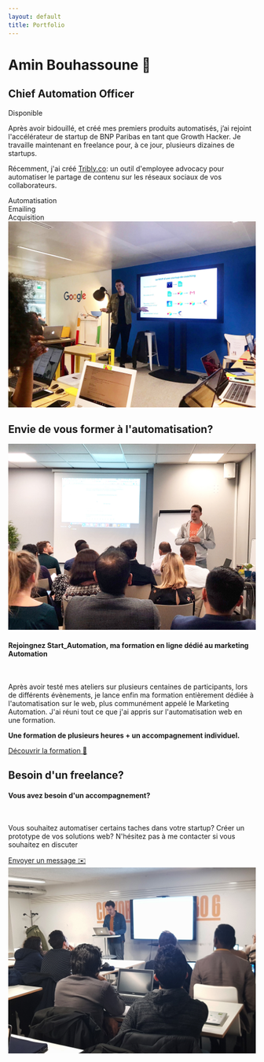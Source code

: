 ```yaml
---
layout: default
title: Portfolio
---
```


<div class="banner">
    <div class="principale">
        <div class="container">
            <div class="row">
                <div class="col-12 col-sm-12 col-md-6">
                    <h1>Amin Bouhassoune 👋</h1>
                    <div class="intro">
                        <h2 class="job">Chief Automation Officer</h2>
                        <div class="dispo">
                            <div class="circle_green"></div>
                            <p class="dispo_text">Disponible</p>
                        </div>
                    </div>
                    <div class="bio">
                        <p>Après avoir bidouillé, et créé mes premiers produits automatisés, j’ai rejoint l'accélérateur de startup de BNP Paribas en tant que Growth Hacker. Je travaille maintenant en freelance pour, à ce jour, plusieurs dizaines de startups.</p>
                        <p>Récemment, j'ai créé <a href="https://www.tribly.co?ref=aminbhs.fr/" target="_blank">Tribly.co</a>: un outil d'employee advocacy pour automatiser le partage de contenu sur les réseaux sociaux de vos collaborateurs.</p>
                    </div>
                    <div class="skills">
                        <div class="row justify-content-around">
                            <div class="col-xs-12 col-sm-6 col-md-4 text-center">
                                <div class="skill">Automatisation</div>
                            </div>
                            <div class="col-xs-12 col-sm-6 col-md-4 text-center">
                                <div class="skill">Emailing</div>
                            </div>
                            <div class="col-xs-12 col-sm-6 col-md-4 text-center">
                                <div class="skill">Acquisition</div>
                            </div>
                        </div>
                    </div>
                </div>
                <div class="col-12 col-sm-12 col-md-6 text-center">
                    <img class="workshop" src="/assets/images/amin_at_google.jpg" alt="formation">
                </div>
            </div>
        </div>
    </div>
    <div class="secondary">
        <div class="container">
            <h2 class="center">Envie de vous former à l'automatisation?</h2>
            <div class="row">
                <div class="col-xs-12 col-sm-6 text-center">
                    <img class="workshop" src="/assets/images/amin_workshop3.jpg" alt="formation">
                </div>
                <div class="col-xs-12 col-sm-6">
                    <h4>Rejoingnez Start_Automation, ma formation en ligne dédié au marketing Automation</h4><br>
                    <p>Après avoir testé mes ateliers sur plusieurs centaines de participants, lors de différents évènements, je lance enfin ma formation entièrement dédiée à l'automatisation sur le web, plus communément appelé le Marketing Automation. J'ai réuni tout ce que j'ai appris sur l'automatisation web en une formation.</p>
                    <p><b>Une formation de plusieurs heures + un accompagnement individuel.</b></p>
                    <div class="col text-center">
                        <div class="call_to_action">
                            <a class="cta second" href="https://aminbhs.thinkific.com/courses/start-automation?ref=aminbhs.fr" target="_blank">Découvrir la formation 🚀</a>
                        </div>
                    </div>
                </div>
            </div>
        </div>
    </div>
    <div class="principale">
        <div class="container">
            <h2 class="center">Besoin d'un freelance?</h2>
            <div class="row">
                <div class="col-xs-12 col-sm-6">
                    <h4>Vous avez besoin d'un accompagnement?</h4><br>
                    <p>Vous souhaitez automatiser certains taches dans votre startup? Créer un prototype de vos solutions web? N'hésitez pas à me contacter si vous souhaitez en discuter</p>
                    <div class="col text-center">
                        <div class="call_to_action">
                            <a class="cta first" href="mailto:hello@aminbhs.fr?subject=Premier contact">Envoyer un message ✉️</a>
                        </div>
                    </div>
                </div>
                <div class="col-xs-12 col-sm-6 text-center">
                    <img class="workshop" src="/assets/images/amin_workshop2.jpg" alt="formation">
                </div>
            </div>
        </div>
    </div>
</div>
